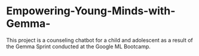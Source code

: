 # Empowering-Young-Minds-with-Gemma-
This project is a counseling chatbot for a child and adolescent as a result of the Gemma Sprint conducted at the Google ML Bootcamp.
